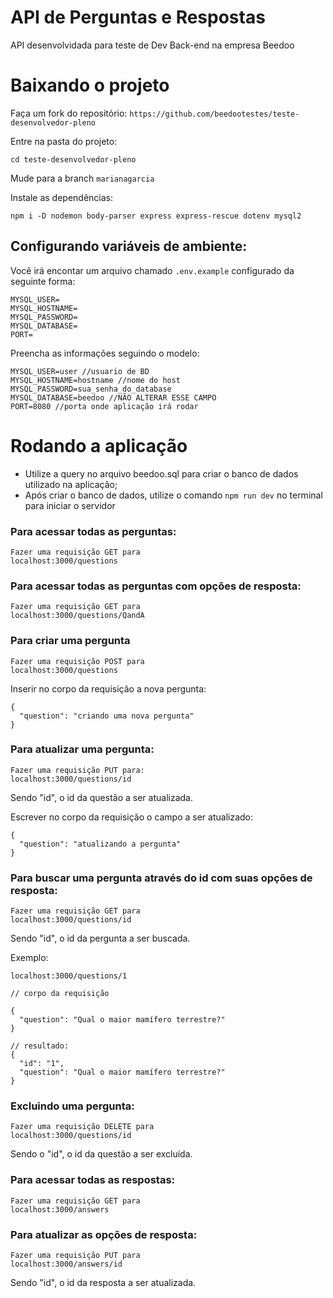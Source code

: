 # API de Perguntas e Respostas

API desenvolvidada para teste de Dev Back-end na empresa Beedoo

# Baixando o projeto

Faça um fork do repositório: `https://github.com/beedootestes/teste-desenvolvedor-pleno`

Entre na pasta do projeto:

```
cd teste-desenvolvedor-pleno
```

Mude para a branch 
``marianagarcia``

Instale as dependências: 
```
npm i -D nodemon body-parser express express-rescue dotenv mysql2
```
## Configurando variáveis de ambiente:
Você irá encontar um arquivo chamado `.env.example` configurado da seguinte forma:

```
MYSQL_USER=
MYSQL_HOSTNAME=
MYSQL_PASSWORD=
MYSQL_DATABASE=
PORT=
```
Preencha as informações seguindo o modelo:

```
MYSQL_USER=user //usuario de BD
MYSQL_HOSTNAME=hostname //nome do host
MYSQL_PASSWORD=sua_senha_do_database
MYSQL_DATABASE=beedoo //NÃO ALTERAR ESSE CAMPO
PORT=8080 //porta onde aplicação irá rodar
```
# Rodando a aplicação
- Utilize a query no arquivo beedoo.sql para criar o banco de dados utilizado na aplicação;
- Após criar o banco de dados, utilize o comando ``npm run dev`` no terminal para iniciar o servidor


### Para acessar todas as perguntas:
```
Fazer uma requisição GET para
localhost:3000/questions
```
### Para acessar todas as perguntas com opções de resposta:
```
Fazer uma requisição GET para
localhost:3000/questions/QandA
```

### Para criar uma pergunta

```
Fazer uma requisição POST para 
localhost:3000/questions
```
Inserir no corpo da requisição a nova pergunta:
```
{
  "question": "criando uma nova pergunta"
}
```

### Para atualizar uma pergunta:
```
Fazer uma requisição PUT para:
localhost:3000/questions/id
```
Sendo "id", o id da questão a ser atualizada.

Escrever no corpo da requisição o campo a ser atualizado:
```
{
  "question": "atualizando a pergunta"
}
```

### Para buscar uma pergunta através do id com suas opções de resposta:

```
Fazer uma requisição GET para
localhost:3000/questions/id
```
Sendo "id", o id da pergunta a ser buscada.

Exemplo:
```
localhost:3000/questions/1

// corpo da requisição

{
  "question": "Qual o maior mamífero terrestre?"
}

// resultado:
{
  "id": "1",
  "question": "Qual o maior mamífero terrestre?"
}
```

### Excluindo uma pergunta:

```
Fazer uma requisição DELETE para 
localhost:3000/questions/id
```
Sendo o "id", o id da questão a ser excluída.

### Para acessar todas as respostas:
```
Fazer uma requisição GET para
localhost:3000/answers
```
### Para atualizar as opções de resposta:

```
Fazer uma requisição PUT para 
localhost:3000/answers/id
```
Sendo "id", o id da resposta a ser atualizada.
